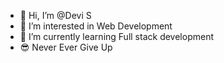 - 👋 Hi, I’m @Devi S
- 👀 I’m interested in Web Development 
- 🌱 I’m currently learning Full stack development
- 😎 Never Ever Give Up

